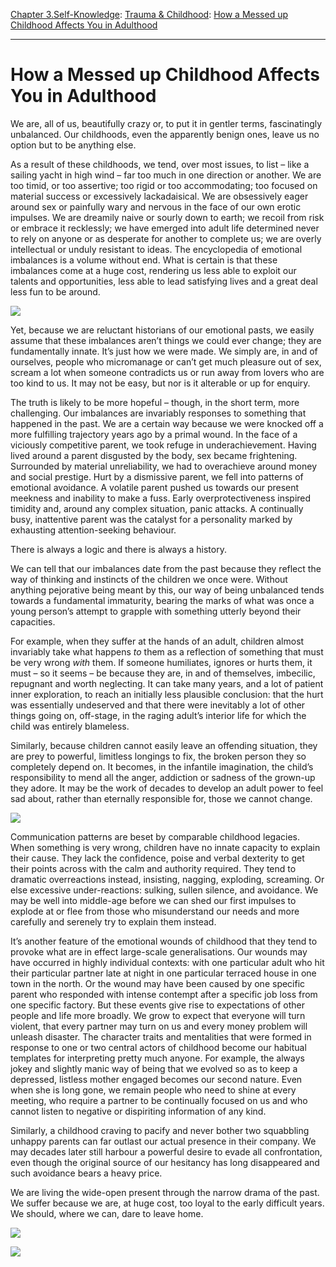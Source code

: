 [Chapter 3.Self-Knowledge](https://www.theschooloflife.com/thebookoflife/category/self-knowledge/): [Trauma & Childhood](https://www.theschooloflife.com/thebookoflife/category/self-knowledge/trauma-childhood/): [How a Messed up Childhood Affects You in Adulthood](https://www.theschooloflife.com/thebookoflife/how-a-messed-up-childhood-affects-you-in-adulthood/)

* * *

# How a Messed up Childhood Affects You in Adulthood

We are, all of us, beautifully crazy or, to put it in gentler terms, fascinatingly unbalanced. Our childhoods, even the apparently benign ones, leave us no option but to be anything else.

As a result of these childhoods, we tend, over most issues, to list – like a sailing yacht in high wind – far too much in one direction or another. We are too timid, or too assertive; too rigid or too accommodating; too focused on material success or excessively lackadaisical. We are obsessively eager around sex or painfully wary and nervous in the face of our own erotic impulses. We are dreamily naive or sourly down to earth; we recoil from risk or embrace it recklessly; we have emerged into adult life determined never to rely on anyone or as desperate for another to complete us; we are overly intellectual or unduly resistant to ideas. The encyclopedia of emotional imbalances is a volume without end. What is certain is that these imbalances come at a huge cost, rendering us less able to exploit our talents and opportunities, less able to lead satisfying lives and a great deal less fun to be around.

![](http://www.idolmag.co.uk/wp-content/uploads/2016/07/14-eggleston_graceland.jpg)

Yet, because we are reluctant historians of our emotional pasts, we easily assume that these imbalances aren’t things we could ever change; they are fundamentally innate. It’s just how we were made. We simply are, in and of ourselves, people who micromanage or can’t get much pleasure out of sex, scream a lot when someone contradicts us or run away from lovers who are too kind to us. It may not be easy, but nor is it alterable or up for enquiry.

The truth is likely to be more hopeful – though, in the short term, more challenging. Our imbalances are invariably responses to something that happened in the past. We are a certain way because we were knocked off a more fulfilling trajectory years ago by a primal wound. In the face of a viciously competitive parent, we took refuge in underachievement. Having lived around a parent disgusted by the body, sex became frightening. Surrounded by material unreliability, we had to overachieve around money and social prestige. Hurt by a dismissive parent, we fell into patterns of emotional avoidance. A volatile parent pushed us towards our present meekness and inability to make a fuss. Early overprotectiveness inspired timidity and, around any complex situation, panic attacks. A continually busy, inattentive parent was the catalyst for a personality marked by exhausting attention-seeking behaviour.

There is always a logic and there is always a history.

We can tell that our imbalances date from the past because they reflect the way of thinking and instincts of the children we once were. Without anything pejorative being meant by this, our way of being unbalanced tends towards a fundamental immaturity, bearing the marks of what was once a young person’s attempt to grapple with something utterly beyond their capacities.

For example, when they suffer at the hands of an adult, children almost invariably take what happens _to_ them as a reflection of something that must be very wrong _with_ them. If someone humiliates, ignores or hurts them, it must – so it seems – be because they are, in and of themselves, imbecilic, repugnant and worth neglecting. It can take many years, and a lot of patient inner exploration, to reach an initially less plausible conclusion: that the hurt was essentially undeserved and that there were inevitably a lot of other things going on, off-stage, in the raging adult’s interior life for which the child was entirely blameless.

Similarly, because children cannot easily leave an offending situation, they are prey to powerful, limitless longings to fix, the broken person they so completely depend on. It becomes, in the infantile imagination, the child’s responsibility to mend all the anger, addiction or sadness of the grown-up they adore. It may be the work of decades to develop an adult power to feel sad about, rather than eternally responsible for, those we cannot change.

![](http://chicagoartmagazine.com/wp-content/uploads/2010/04/eggleston-election.jpg)

Communication patterns are beset by comparable childhood legacies. When something is very wrong, children have no innate capacity to explain their cause. They lack the confidence, poise and verbal dexterity to get their points across with the calm and authority required. They tend to dramatic overreactions instead, insisting, nagging, exploding, screaming. Or else excessive under-reactions: sulking, sullen silence, and avoidance. We may be well into middle-age before we can shed our first impulses to explode at or flee from those who misunderstand our needs and more carefully and serenely try to explain them instead.

It’s another feature of the emotional wounds of childhood that they tend to provoke what are in effect large-scale generalisations. Our wounds may have occurred in highly individual contexts: with one particular adult who hit their particular partner late at night in one particular terraced house in one town in the north. Or the wound may have been caused by one specific parent who responded with intense contempt after a specific job loss from one specific factory. But these events give rise to expectations of other people and life more broadly. We grow to expect that everyone will turn violent, that every partner may turn on us and every money problem will unleash disaster. The character traits and mentalities that were formed in response to one or two central actors of childhood become our habitual templates for interpreting pretty much anyone. For example, the always jokey and slightly manic way of being that we evolved so as to keep a depressed, listless mother engaged becomes our second nature. Even when she is long gone, we remain people who need to shine at every meeting, who require a partner to be continually focused on us and who cannot listen to negative or dispiriting information of any kind.

Similarly, a childhood craving to pacify and never bother two squabbling unhappy parents can far outlast our actual presence in their company. We may decades later still harbour a powerful desire to evade all confrontation, even though the original source of our hesitancy has long disappeared and such avoidance bears a heavy price.

We are living the wide-open present through the narrow drama of the past. We suffer because we are, at huge cost, too loyal to the early difficult years. We should, where we can, dare to leave home.

[![](https://img.youtube.com/vi/IgUlowmSeHo/0.jpg)](https://www.youtube.com/embed/IgUlowmSeHo '')

[![](https://img.youtube.com/vi/QSamfnvVLcw/0.jpg)](https://www.youtube.com/embed/QSamfnvVLcw '')
